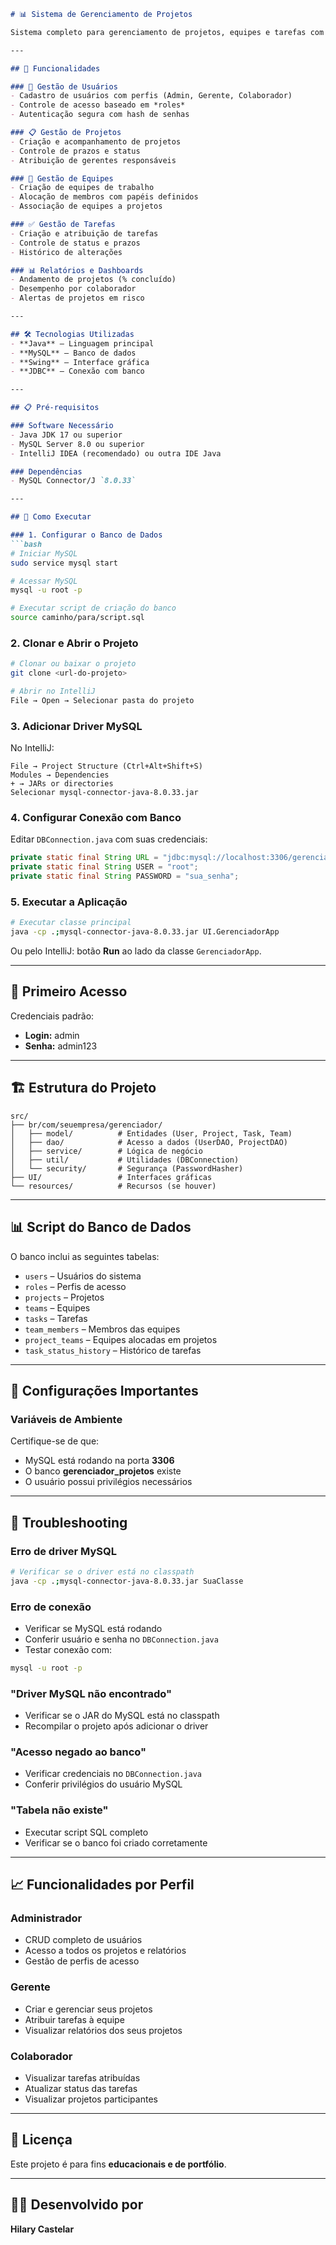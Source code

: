 
````markdown
# 📊 Sistema de Gerenciamento de Projetos

Sistema completo para gerenciamento de projetos, equipes e tarefas com controle de usuários e relatórios.

---

## 🚀 Funcionalidades

### 👥 Gestão de Usuários
- Cadastro de usuários com perfis (Admin, Gerente, Colaborador)  
- Controle de acesso baseado em *roles*  
- Autenticação segura com hash de senhas  

### 📋 Gestão de Projetos
- Criação e acompanhamento de projetos  
- Controle de prazos e status  
- Atribuição de gerentes responsáveis  

### 👥 Gestão de Equipes
- Criação de equipes de trabalho  
- Alocação de membros com papéis definidos  
- Associação de equipes a projetos  

### ✅ Gestão de Tarefas
- Criação e atribuição de tarefas  
- Controle de status e prazos  
- Histórico de alterações  

### 📊 Relatórios e Dashboards
- Andamento de projetos (% concluído)  
- Desempenho por colaborador  
- Alertas de projetos em risco  

---

## 🛠️ Tecnologias Utilizadas
- **Java** – Linguagem principal  
- **MySQL** – Banco de dados  
- **Swing** – Interface gráfica  
- **JDBC** – Conexão com banco  

---

## 📋 Pré-requisitos

### Software Necessário
- Java JDK 17 ou superior  
- MySQL Server 8.0 ou superior  
- IntelliJ IDEA (recomendado) ou outra IDE Java  

### Dependências
- MySQL Connector/J `8.0.33`  

---

## 🚀 Como Executar

### 1. Configurar o Banco de Dados
```bash
# Iniciar MySQL
sudo service mysql start

# Acessar MySQL
mysql -u root -p

# Executar script de criação do banco
source caminho/para/script.sql
````

### 2. Clonar e Abrir o Projeto

```bash
# Clonar ou baixar o projeto
git clone <url-do-projeto>

# Abrir no IntelliJ
File → Open → Selecionar pasta do projeto
```

### 3. Adicionar Driver MySQL

No IntelliJ:

```
File → Project Structure (Ctrl+Alt+Shift+S)
Modules → Dependencies
+ → JARs or directories
Selecionar mysql-connector-java-8.0.33.jar
```

### 4. Configurar Conexão com Banco

Editar `DBConnection.java` com suas credenciais:

```java
private static final String URL = "jdbc:mysql://localhost:3306/gerenciador_projetos";
private static final String USER = "root";
private static final String PASSWORD = "sua_senha";
```

### 5. Executar a Aplicação

```bash
# Executar classe principal
java -cp .;mysql-connector-java-8.0.33.jar UI.GerenciadorApp
```

Ou pelo IntelliJ: botão **Run** ao lado da classe `GerenciadorApp`.

---

## 👤 Primeiro Acesso

Credenciais padrão:

* **Login:** admin
* **Senha:** admin123

---

## 🏗️ Estrutura do Projeto

```text
src/
├── br/com/seuempresa/gerenciador/
│   ├── model/          # Entidades (User, Project, Task, Team)
│   ├── dao/            # Acesso a dados (UserDAO, ProjectDAO)
│   ├── service/        # Lógica de negócio
│   ├── util/           # Utilidades (DBConnection)
│   └── security/       # Segurança (PasswordHasher)
├── UI/                 # Interfaces gráficas
└── resources/          # Recursos (se houver)
```

---

## 📊 Script do Banco de Dados

O banco inclui as seguintes tabelas:

* `users` – Usuários do sistema
* `roles` – Perfis de acesso
* `projects` – Projetos
* `teams` – Equipes
* `tasks` – Tarefas
* `team_members` – Membros das equipes
* `project_teams` – Equipes alocadas em projetos
* `task_status_history` – Histórico de tarefas

---

## 🔧 Configurações Importantes

### Variáveis de Ambiente

Certifique-se de que:

* MySQL está rodando na porta **3306**
* O banco **gerenciador\_projetos** existe
* O usuário possui privilégios necessários

---

## 🐞 Troubleshooting

### Erro de driver MySQL

```bash
# Verificar se o driver está no classpath
java -cp .;mysql-connector-java-8.0.33.jar SuaClasse
```

### Erro de conexão

* Verificar se MySQL está rodando
* Conferir usuário e senha no `DBConnection.java`
* Testar conexão com:

```bash
mysql -u root -p
```

### "Driver MySQL não encontrado"

* Verificar se o JAR do MySQL está no classpath
* Recompilar o projeto após adicionar o driver

### "Acesso negado ao banco"

* Verificar credenciais no `DBConnection.java`
* Conferir privilégios do usuário MySQL

### "Tabela não existe"

* Executar script SQL completo
* Verificar se o banco foi criado corretamente

---

## 📈 Funcionalidades por Perfil

### Administrador

* CRUD completo de usuários
* Acesso a todos os projetos e relatórios
* Gestão de perfis de acesso

### Gerente

* Criar e gerenciar seus projetos
* Atribuir tarefas à equipe
* Visualizar relatórios dos seus projetos

### Colaborador

* Visualizar tarefas atribuídas
* Atualizar status das tarefas
* Visualizar projetos participantes

---

## 📝 Licença

Este projeto é para fins **educacionais e de portfólio**.

---

## 👨‍💻 Desenvolvido por

**Hilary Castelar**


```
